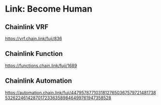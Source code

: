 # Link: Become Human

## Chainlink VRF

https://vrf.chain.link/fuji/836

## Chainlink Function

https://functions.chain.link/fuji/1689

## Chainlink Automation

https://automation.chain.link/fuji/44795787710318127650367579721481738532622461428701723363589846499761947358528
